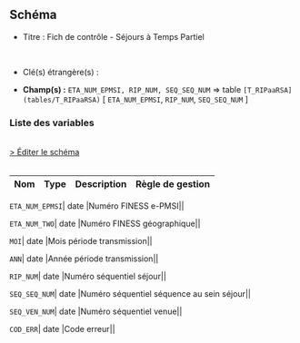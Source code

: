 ## Schéma


- Titre : Fich de contrôle - Séjours à Temps Partiel
<br />



- Clé(s) étrangère(s) : <br />

- **Champ(s) :** `ETA_NUM_EPMSI, RIP_NUM, SEQ_SEQ_NUM`
  => table `[T_RIPaaRSA](tables/T_RIPaaRSA)` [ `ETA_NUM_EPMSI`, `RIP_NUM`, `SEQ_SEQ_NUM` ]<br />

 
### Liste des variables
<br />
<div>
    <a href="https://gitlab.com/healthdatahub/applications-du-hdh/schema-snds/-/tree/master/schemas/PMSI RIP/T_RIPaaTP_CTL.json"
       target="_blank" rel="noopener noreferrer">> Éditer le schéma</a>
</div>
<br />

Nom | Type | Description | Règle de gestion
-|-|-|-



`ETA_NUM_EPMSI`| date |Numéro FINESS e-PMSI||

`ETA_NUM_TWO`| date |Numéro FINESS géographique||

`MOI`| date |Mois période transmission||

`ANN`| date |Année période transmission||

`RIP_NUM`| date |Numéro séquentiel séjour||

`SEQ_SEQ_NUM`| date |Numéro séquentiel séquence au sein séjour||

`SEQ_VEN_NUM`| date |Numéro séquentiel venue||

`COD_ERR`| date |Code erreur||
